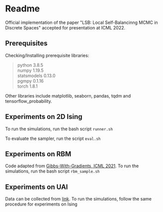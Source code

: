 # Readme

Official implementation of the paper "LSB: Local Self-Balancinng MCMC in Discrete Spaces" accepted for presentation at ICML 2022.

## Prerequisites
Checking/Installing prerequisite libraries:

> python 3.8.5 \
> numpy 1.19.5 \
> statsmodels 0.13.0 \
> pgmpy 0.1.16 \
> torch 1.8.1

Other libraries include matplotlib, seaborn, pandas, tqdm and tensorflow_probability.

## Experiments on 2D Ising

To run the simulations, run the bash script `runner.sh`

To evaluate the sampler, run the script `eval.sh`


## Experiments on RBM

Code adapted from [Gibbs-With-Gradients, ICML 2021](https://github.com/wgrathwohl/GWG_release).
To run the simulations, run the bash script `rbm_sample.sh`

## Experiments on UAI

Data can be collected from [link](http://sli.ics.uci.edu/~ihler/uai-data/).
To run the simulations, follow the same procedure for experiments on Ising

